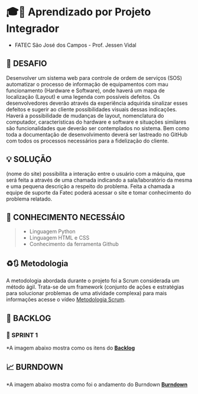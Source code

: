 # 🎓📘 Aprendizado por Projeto Integrador
* FATEC São José dos Campos - Prof. Jessen Vidal

## 🎯 DESAFIO
Desenvolver um sistema web para controle de ordem de serviços (SOS) automatizar o processo de informação de equipamentos com mau funcionamento (Hardware e Software), onde haverá um mapa de localização (Layout) e uma legenda com possíveis defeitos. Os desenvolvedores deverão através da experiência adquirida sinalizar esses defeitos e sugerir ao cliente possibilidades visuais dessas indicações. Haverá a possibilidade de mudanças de layout, nomenclatura do computador, características do hardware e software e situações similares são funcionalidades que deverão ser contemplados no sistema. Bem como toda a documentação de desenvolvimento deverá ser lastreado no GitHub com todos os processos necessários para a fidelização do cliente.

## 💡 SOLUÇÃO
(nome do site) possibilita a interação entre o usuário com a máquina, que será feita a através de uma chamada indicando a sala/laboratório da mesma e uma pequena descrição a respeito do problema. Feita a chamada a equipe de suporte da Fatec poderá acessar o site e tomar conhecimento do problema relatado.

## 📖 CONHECIMENTO NECESSÁIO 
> * Linguagem Python
> * Linguagem HTML e CSS
> * Conhecimento da ferramenta Github

## ♻️🔃 Metodologia
A metodologia abordada durante o projeto foi a Scrum considerada um método ágil. Trata-se de um framework (conjunto de ações e estratégias para solucionar problemas de uma atividade complexa) para mais informações acesse o vídeo [Metodologia Scrum](https://www.youtube.com/watch?v=XfvQWnRgxG0&t=130s).

## 📒 BACKLOG

### 📙 SPRINT 1
*A imagem abaixo mostra como os itens do [__Backlog__]()

## 📈 BURNDOWN
*A imagem abaixo mostra como foi o andamento do Burndown [__Burndown__]()

